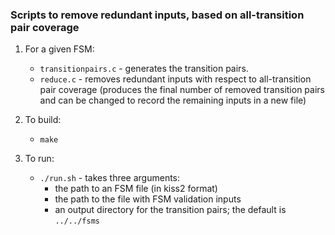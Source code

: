 ### Scripts to remove redundant inputs, based on all-transition pair coverage

1. For a given FSM:
    * `transitionpairs.c` - generates the transition pairs.
    * `reduce.c` - removes redundant inputs with respect to all-transition pair coverage (produces the final number of removed transition pairs and can be changed to record the remaining inputs in a new file)

2. To build:
    * `make`

3. To run:
    * `./run.sh` - takes three arguments:
        * the path to an FSM file (in kiss2 format)
        * the path to the file with FSM validation inputs
        * an output directory for the transition pairs; the default is `../../fsms`
